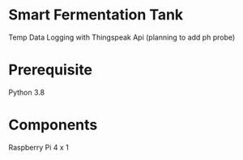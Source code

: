 # Smart Fermentation Tank
Temp Data Logging with Thingspeak Api (planning to add ph probe)

# Prerequisite
Python 3.8

# Components
Raspberry Pi 4 x 1
